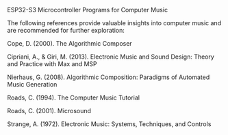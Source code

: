 ESP32-S3 Microcontroller Programs for Computer Music



The following references provide valuable insights into computer music and are recommended for further exploration:



Cope, D. (2000). The Algorithmic Composer

Cipriani, A., & Giri, M. (2013). Electronic Music and Sound Design: Theory and Practice with Max and MSP

Nierhaus, G. (2008). Algorithmic Composition: Paradigms of Automated Music Generation

Roads, C. (1994). The Computer Music Tutorial

Roads, C. (2001). Microsound

Strange, A. (1972). Electronic Music: Systems, Techniques, and Controls

